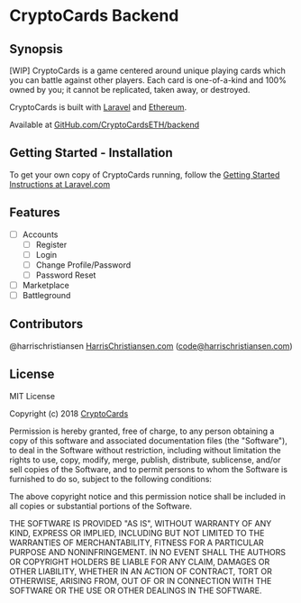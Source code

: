 # CryptoCards Backend

## Synopsis

[WIP] CryptoCards is a game centered around unique playing cards which you can battle against other players. Each card is one-of-a-kind and 100% owned by you; it cannot be replicated, taken away, or destroyed.  

CryptoCards is built with [Laravel](https://laravel.com) and [Ethereum](https://ethereum.org).  

Available at [GitHub.com/CryptoCardsETH/backend](https://github.com/CryptoCardsETH/backend)  

## Getting Started - Installation

To get your own copy of CryptoCards running, follow the [Getting Started Instructions at Laravel.com](https://laravel.com/docs/master/installation)  

## Features

- [ ] Accounts
	- [ ] Register
	- [ ] Login
	- [ ] Change Profile/Password
	- [ ] Password Reset
- [ ] Marketplace
- [ ] Battleground

## Contributors

@harrischristiansen [HarrisChristiansen.com](http://www.harrischristiansen.com) (code@harrischristiansen.com)  

## License

MIT License  

Copyright (c) 2018 [CryptoCards](https://github.com/CryptoCardsETH)  

Permission is hereby granted, free of charge, to any person obtaining a copy
of this software and associated documentation files (the "Software"), to deal
in the Software without restriction, including without limitation the rights
to use, copy, modify, merge, publish, distribute, sublicense, and/or sell
copies of the Software, and to permit persons to whom the Software is
furnished to do so, subject to the following conditions:  

The above copyright notice and this permission notice shall be included in all
copies or substantial portions of the Software.  

THE SOFTWARE IS PROVIDED "AS IS", WITHOUT WARRANTY OF ANY KIND, EXPRESS OR
IMPLIED, INCLUDING BUT NOT LIMITED TO THE WARRANTIES OF MERCHANTABILITY,
FITNESS FOR A PARTICULAR PURPOSE AND NONINFRINGEMENT. IN NO EVENT SHALL THE
AUTHORS OR COPYRIGHT HOLDERS BE LIABLE FOR ANY CLAIM, DAMAGES OR OTHER
LIABILITY, WHETHER IN AN ACTION OF CONTRACT, TORT OR OTHERWISE, ARISING FROM,
OUT OF OR IN CONNECTION WITH THE SOFTWARE OR THE USE OR OTHER DEALINGS IN THE
SOFTWARE.  